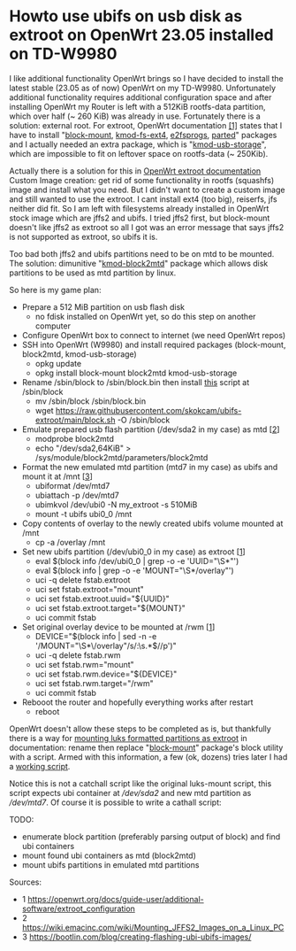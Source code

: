 # Howto use ubifs on usb disk as extroot on OpenWrt 23.05 installed on TD-W9980

I like additional functionality OpenWrt brings so I have decided to install the latest stable (23.05 as of now) OpenWrt on my TD-W9980. Unfortunately additional functionality requires additional configuration space and after installing OpenWrt my Router is left with a 512KiB rootfs-data partition, which over half (~ 260 KiB) was already in use. Fortunately there is a solution: external root. For extroot, OpenWrt documentation [[1]](https://openwrt.org/docs/guide-user/additional-software/extroot_configuration) states that I have to install "[block-mount](https://openwrt.org/packages/pkgdata/block-mount), [kmod-fs-ext4](https://openwrt.org/packages/pkgdata/kmod-fs-ext4), [e2fsprogs](https://openwrt.org/packages/pkgdata/e2fsprogs), [parted](https://openwrt.org/packages/pkgdata/parted)" packages and I actually needed an extra package, which is "[kmod-usb-storage](https://openwrt.org/packages/pkgdata/kmod-usb-storage)", which are impossible to fit on leftover space on rootfs-data (~ 250Kib). 

Actually there is a solution for this in [OpenWrt extroot documentation](https://openwrt.org/docs/guide-user/additional-software/extroot_configuration](https://openwrt.org/docs/guide-user/additional-software/extroot_configuration#custom_image)) Custom Image creation: get rid of some functionality in rootfs (squashfs) image and install what you need. But I didn't want to create a custom image and still wanted to use the extroot.
I cant install ext4 (too big), reiserfs, jfs neither did fit. So I am left with filesystems already installed in OpenWrt stock image which are jffs2 and ubifs. I tried jffs2 first, but block-mount doesn't like jffs2 as extroot so all I got was an error message that says jffs2 is not supported as extroot, so ubifs it is.  

Too bad both jffs2 and ubifs partitions need to be on mtd to be mounted. The solution: dimunitive "[kmod-block2mtd](https://openwrt.org/packages/pkgdata/kmod-block2mtd)" package which allows disk partitions to be used as mtd partition by linux.

So here is my game plan:
- Prepare a 512 MiB partition on usb flash disk
  - no fdisk installed on OpenWrt yet, so do this step on another computer
- Configure OpenWrt box to connect to internet (we need OpenWrt repos)
- SSH into OpenWrt (W9980) and install required packages (block-mount, block2mtd, kmod-usb-storage)
  - opkg update
  - opkg install block-mount block2mtd kmod-usb-storage
- Rename /sbin/block to /sbin/block.bin then install [this](block.sh) script at /sbin/block
  - mv /sbin/block /sbin/block.bin
  - wget https://raw.githubusercontent.com/skokcam/ubifs-extroot/main/block.sh -O /sbin/block
- Emulate prepared usb flash partition (/dev/sda2 in my case) as mtd [[2](https://wiki.emacinc.com/wiki/Mounting_JFFS2_Images_on_a_Linux_PC)]  
  - modprobe block2mtd
  - echo "/dev/sda2,64KiB" > /sys/module/block2mtd/parameters/block2mtd
- Format the new emulated mtd partition (mtd7 in my case) as ubifs and mount it at /mnt [[3](https://bootlin.com/blog/creating-flashing-ubi-ubifs-images/)]
  - ubiformat /dev/mtd7
  - ubiattach -p /dev/mtd7
  - ubimkvol /dev/ubi0 -N my_extroot -s 510MiB
  - mount -t ubifs ubi0_0 /mnt
- Copy contents of overlay to the newly created ubifs volume mounted at /mnt
  - cp -a /overlay /mnt
- Set new ubifs partition (/dev/ubi0_0 in my case) as extroot [[1](https://openwrt.org/docs/guide-user/additional-software/extroot_configuration)]
  - eval $(block info /dev/ubi0_0 | grep -o -e 'UUID="\S*"')
  - eval $(block info | grep -o -e 'MOUNT="\S*/overlay"')
  - uci -q delete fstab.extroot
  - uci set fstab.extroot="mount"
  - uci set fstab.extroot.uuid="${UUID}"
  - uci set fstab.extroot.target="${MOUNT}"
  - uci commit fstab
- Set original overlay device to be mounted at /rwm  [[1](https://openwrt.org/docs/guide-user/additional-software/extroot_configuration)]
  - DEVICE="$(block info | sed -n -e '/MOUNT="\S*\/overlay"/s/:\s.*$//p')"
  - uci -q delete fstab.rwm
  - uci set fstab.rwm="mount"
  - uci set fstab.rwm.device="${DEVICE}"
  - uci set fstab.rwm.target="/rwm"
  - uci commit fstab
- Rebooot the router and hopefully everything works after restart
  - reboot
 

OpenWrt doesn't allow these steps to be completed as is, but thankfully there is a way for [mounting luks formatted partitions as extroot](https://openwrt.org/docs/guide-user/additional-software/extroot_configuration#luks_encrypted_extroot) in documentation: rename then replace "[block-mount](https://openwrt.org/packages/pkgdata/block-mount)" package's block utility with a script. Armed with this information, a few (ok, dozens) tries later I had a [working script](block.sh).

Notice this is not a catchall script like the original luks-mount script, this script expects ubi container at */dev/sda2* and new mtd partition as */dev/mtd7*. Of course it is possible to write a cathall script:

TODO:
- enumerate block partition (preferably parsing output of block) and find ubi containers
- mount found ubi containers as mtd (block2mtd)
- mount ubifs partitions in emulated mtd partitions

Sources:
- 1 https://openwrt.org/docs/guide-user/additional-software/extroot_configuration
- 2 https://wiki.emacinc.com/wiki/Mounting_JFFS2_Images_on_a_Linux_PC
- 3 https://bootlin.com/blog/creating-flashing-ubi-ubifs-images/

